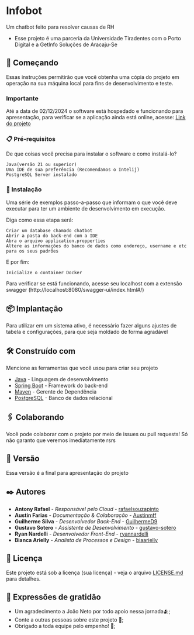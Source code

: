 # Infobot

Um chatbot feito para resolver causas de RH

* Esse projeto é uma parceria da Universidade Tiradentes com o Porto Digital e a GetInfo Soluções de Aracaju-Se

## 🚀 Começando

Essas instruções permitirão que você obtenha uma cópia do projeto em operação na sua máquina local para fins de desenvolvimento e teste.

### Importante
Até a data de 02/12/2024 o software está hospedado e funcionando para apresentação, para verificar se a aplicação ainda está online, acesse:
[Link do projeto](https://squad05-portodigital.github.io/Front-end/)


### 📋 Pré-requisitos

De que coisas você precisa para instalar o software e como instalá-lo?

```
Java(versão 21 ou superior)
Uma IDE de sua preferência (Recomendamos o Intelij)
PostgreSQL Server instalado
```

### 🔧 Instalação

Uma série de exemplos passo-a-passo que informam o que você deve executar para ter um ambiente de desenvolvimento em execução.

Diga como essa etapa será:

```
Criar um database chamado chatbot
Abrir a pasta do back-end com a IDE
Abra o arquivo application.propperties
Altere as informações do banco de dados como endereço, username e etc para os seus padrões
```

E por fim:

```
Inicialize o container Docker
```

Para verificar se está funcionando, acesse seu localhost com a extensão swagger
(http://localhost:8080/swagger-ui/index.html#/)

## 📦 Implantação

Para utilizar em um sistema ativo, é necessário fazer alguns ajustes de tabela e configurações, para que seja moldado de forma agradável

## 🛠️ Construído com

Mencione as ferramentas que você usou para criar seu projeto

* [Java](https://www.java.com/pt-BR/) - Linguagem de desenvolvimento
* [Spring Boot](https://spring.io/projects/spring-boot) - Framework do back-end
* [Maven](https://maven.apache.org/) - Gerente de Dependência
* [PostgreSQL](https://www.postgresql.org/) - Banco de dados relacional

## 🖇️ Colaborando

Você pode colaborar com o projeto por meio de issues ou pull requests! Só não garanto que veremos imediatamente rsrs

## 📌 Versão

Essa versão é a final para apresentação do projeto

## ✒️ Autores


* **Antony Rafael** - *Responsável pelo Cloud* - [rafaelsouzapinto](https://github.com/rafaelsouzapinto)
* **Austin Farias** - *Documentação & Colaboração* - [Austinmff](https://github.com/Austinmff)
* **Guilherme Silva** - *Desenvolvedor Back-End* - [GuilhermeD9](https://github.com/GuilhermeD9)
* **Gustavo Sotero** - *Assistente de Desenvolvimento* - [gustavo-sotero](https://github.com/gustavo-sotero)
* **Ryan Nardelli** - *Desenvolvedor Front-End* - [ryannardelli](https://github.com/ryannardelli)
* **Bianca Arielly** - *Analista de Processos e Design* - [biaarielly](??)
  

## 📄 Licença

Este projeto está sob a licença (sua licença) - veja o arquivo [LICENSE.md](https://github.com/Squad05-PortoDigital/Back-end/blob/main/LICENSE) para detalhes.

## 🎁 Expressões de gratidão

* Um agradecimento a João Neto por todo apoio nessa jornada🫂;
* Conte a outras pessoas sobre este projeto 📢;
* Obrigado a toda equipe pelo empenho! 🍺;
